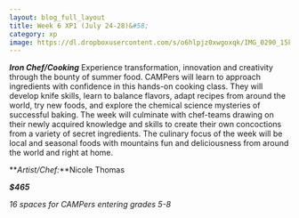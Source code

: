 ```yaml
---
layout: blog_full_layout
title: Week 6 XP1 (July 24-28)&#58; 
category: xp
image: https://dl.dropboxusercontent.com/s/o6hlpjz0xwgoxqk/IMG_0290_15k.jpg?dl=0
---
```


**_Iron Chef/Cooking_**
Experience transformation, innovation and creativity through the bounty of summer food. CAMPers will learn to approach ingredients with confidence in this hands-on cooking class. They will develop knife skills, learn to balance flavors, adapt recipes from around the world, try new foods, and explore the chemical science mysteries of successful baking. The week will culminate with chef-teams drawing on their newly acquired knowledge and skills to create their own concoctions from a variety of secret ingredients. The culinary focus of the week will be local and seasonal foods with mountains fun and deliciousness from around the world and right at home.


**_Artist/Chef:_**Nicole Thomas 

**_$465_**

*16 spaces for CAMPers entering grades 5-8*
